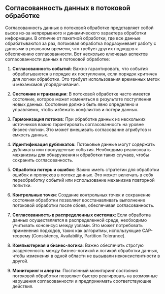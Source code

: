 ## Согласованность данных в потоковой обработке

Согласованность данных в потоковой обработке представляет собой вызов из-за непрерывного и динамического характера обработки информации. В отличие от пакетной обработки, где все данные обрабатываются за раз, потоковая обработка подразумевает работу с данными в реальном времени, что требует других подходов к обеспечению согласованности. Вот несколько ключевых аспектов согласованности данных в потоковой обработке:

1. **Согласованность событий**: Важно гарантировать, что события обрабатываются в порядке их поступления, если порядок критичен для логики обработки. Это требует использования временных меток и механизмов упорядочивания.

2. **Состояние и транзакции**: В потоковой обработке часто имеется состояние, которое может изменяться в результате поступления новых данных. Состояние должно быть явно определено и управляемо, чтобы избежать конфликтов и потери данных.

3. **Гармонизация потоков**: При обработке данных из нескольких источников важно гарантировать согласованность на уровне бизнес-логики. Это может вмешивать согласование атрибутов и емкость данных.

4. **Идентификация дубликатов**: Потоковые данные могут содержать дубликаты или пропущенные события. Необходимо реализовать механизмы для обнаружения и обработки таких случаев, чтобы сохранить согласованность.

5. **Обработка потерь и ошибок**: Важно иметь стратегии для обработки ошибок и пропусков в потоке данных. Это может включать в себя переобработку событий или использование механизма повторной попытки.

6. **Контрольные точки**: Создание контрольных точек и сохранение состояния обработки позволяет восстанавливать выполнение потоковой обработки после сбоев, обеспечивая согласованность.

7. **Согласованность в распределенных системах**: Если обработка данных осуществляется в распределенной среде, необходимо учитывать консенсус между узлами. Это может потребовать применения подходов, таких как алгоритмы, использующие CAP-теорему (Consistency, Availability, Partition Tolerance).

8. **Компьютерная и бизнес-логика**: Важно обеспечить строгую разделенность между бизнес-логикой и логикой обработки данных, чтобы изменения в одной области не вызывали неконсистентности в другой.

9. **Мониторинг и алерты**: Постоянный мониторинг состояния потоковой обработки позволяет быстро реагировать на возможные нарушения согласованности и предпринимать соответствующие действия.